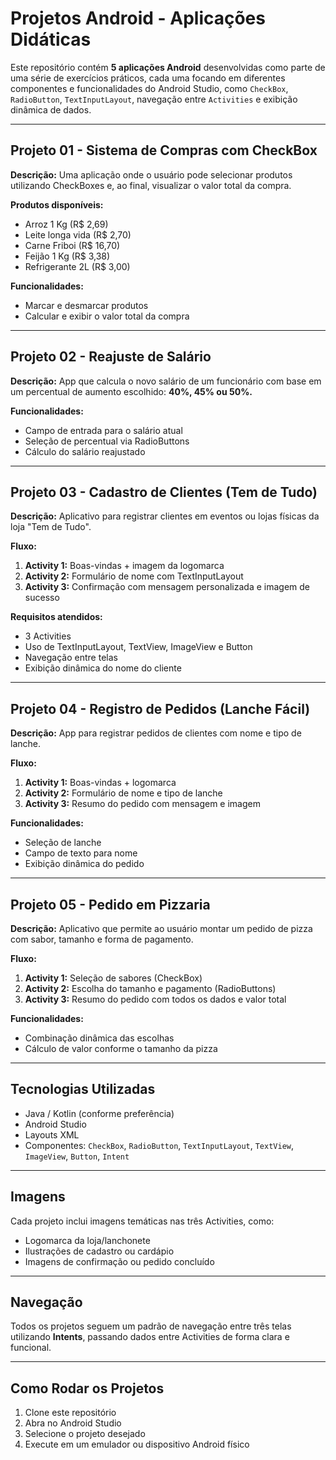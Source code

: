 #  Projetos Android - Aplicações Didáticas

Este repositório contém **5 aplicações Android** desenvolvidas como parte de uma série de exercícios práticos, cada uma focando em diferentes componentes e funcionalidades do Android Studio, como `CheckBox`, `RadioButton`, `TextInputLayout`, navegação entre `Activities` e exibição dinâmica de dados.

---

##  Projeto 01 - Sistema de Compras com CheckBox

**Descrição:**
Uma aplicação onde o usuário pode selecionar produtos utilizando CheckBoxes e, ao final, visualizar o valor total da compra.

**Produtos disponíveis:**
- Arroz 1 Kg (R$ 2,69)
- Leite longa vida (R$ 2,70)
- Carne Friboi (R$ 16,70)
- Feijão 1 Kg (R$ 3,38)
- Refrigerante 2L (R$ 3,00)

**Funcionalidades:**
- Marcar e desmarcar produtos
- Calcular e exibir o valor total da compra

---

##  Projeto 02 - Reajuste de Salário

**Descrição:**
App que calcula o novo salário de um funcionário com base em um percentual de aumento escolhido: **40%, 45% ou 50%.**

**Funcionalidades:**
- Campo de entrada para o salário atual
- Seleção de percentual via RadioButtons
- Cálculo do salário reajustado

---

##  Projeto 03 - Cadastro de Clientes (Tem de Tudo)

**Descrição:**
Aplicativo para registrar clientes em eventos ou lojas físicas da loja "Tem de Tudo".

**Fluxo:**
1. **Activity 1:** Boas-vindas + imagem da logomarca
2. **Activity 2:** Formulário de nome com TextInputLayout
3. **Activity 3:** Confirmação com mensagem personalizada e imagem de sucesso

**Requisitos atendidos:**
- 3 Activities
- Uso de TextInputLayout, TextView, ImageView e Button
- Navegação entre telas
- Exibição dinâmica do nome do cliente

---

##  Projeto 04 - Registro de Pedidos (Lanche Fácil)

**Descrição:**
App para registrar pedidos de clientes com nome e tipo de lanche.

**Fluxo:**
1. **Activity 1:** Boas-vindas + logomarca
2. **Activity 2:** Formulário de nome e tipo de lanche
3. **Activity 3:** Resumo do pedido com mensagem e imagem

**Funcionalidades:**
- Seleção de lanche
- Campo de texto para nome
- Exibição dinâmica do pedido

---

##  Projeto 05 - Pedido em Pizzaria

**Descrição:**
Aplicativo que permite ao usuário montar um pedido de pizza com sabor, tamanho e forma de pagamento.

**Fluxo:**
1. **Activity 1:** Seleção de sabores (CheckBox)
2. **Activity 2:** Escolha do tamanho e pagamento (RadioButtons)
3. **Activity 3:** Resumo do pedido com todos os dados e valor total

**Funcionalidades:**
- Combinação dinâmica das escolhas
- Cálculo de valor conforme o tamanho da pizza

---

##  Tecnologias Utilizadas
- Java / Kotlin (conforme preferência)
- Android Studio
- Layouts XML
- Componentes: `CheckBox`, `RadioButton`, `TextInputLayout`, `TextView`, `ImageView`, `Button`, `Intent`

---

##  Imagens
Cada projeto inclui imagens temáticas nas três Activities, como:
- Logomarca da loja/lanchonete
- Ilustrações de cadastro ou cardápio
- Imagens de confirmação ou pedido concluído

---

##  Navegação
Todos os projetos seguem um padrão de navegação entre três telas utilizando **Intents**, passando dados entre Activities de forma clara e funcional.

---

##  Como Rodar os Projetos
1. Clone este repositório
2. Abra no Android Studio
3. Selecione o projeto desejado
4. Execute em um emulador ou dispositivo Android físico
